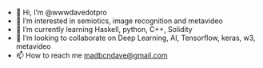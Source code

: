 - 👋 Hi, I’m @wwwdavedotpro
- 👀 I’m interested in semiotics, image recognition and metavideo
- 🌱 I’m currently learning Haskell, python, C++, Solidity
- 💞️ I’m looking to collaborate on Deep Learning, AI, Tensorflow, keras, w3, metavideo
- 📫 How to reach me madbcndave@gmail.com

<!---
wwwdavedotpro/wwwdavedotpro is a ✨ special ✨ repository because its `README.md` (this file) appears on your GitHub profile.
You can click the Preview link to take a look at your changes.
--->
